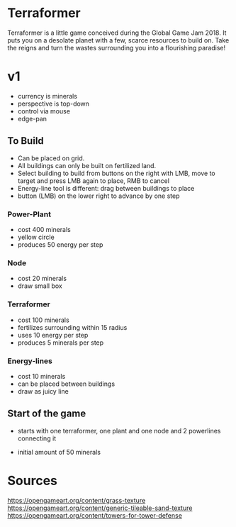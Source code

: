 # Terraformer
Terraformer is a little game conceived during the Global Game Jam 2018. It puts you on a desolate planet with a few, scarce resources to build on. Take the reigns and turn the wastes surrounding you into a flourishing paradise!

# v1

* currency is minerals
* perspective is top-down
* control via mouse
* edge-pan


## To Build

* Can be placed on grid.
* All buildings can only be built on fertilized land.
* Select building to build from buttons on the right with LMB, move to target and press LMB again to place, RMB to cancel
* Energy-line tool is different: drag between buildings to place
* button (LMB) on the lower right to advance by one step

### Power-Plant
* cost 400 minerals
* yellow circle
* produces 50 energy per step

### Node
* cost 20 minerals 
* draw small box

### Terraformer
* cost 100 minerals
* fertilizes surrounding within 15 radius
* uses 10 energy per step
* produces 5 minerals per step

### Energy-lines
* cost 10 minerals
* can be placed between buildings
* draw as juicy line

## Start of the game
* starts with one terraformer, one plant and one node and 2 powerlines connecting it

* initial amount of 50 minerals

# Sources
https://opengameart.org/content/grass-texture
https://opengameart.org/content/generic-tileable-sand-texture
https://opengameart.org/content/towers-for-tower-defense
